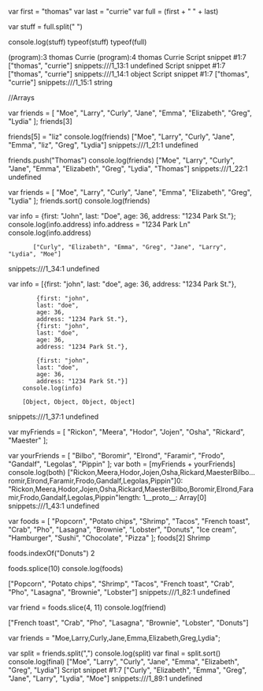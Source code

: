 var first = "thomas"
var last = "currie"
var full = (first + " " + last)

var stuff = full.split(" ")

console.log(stuff)
typeof(stuff)
typeof(full)


(program):3 thomas Currie
(program):4 thomas Currie
Script snippet #1:7 ["thomas", "currie"]
snippets:///1_13:1 undefined
Script snippet #1:7 ["thomas", "currie"]
snippets:///1_14:1 object
Script snippet #1:7 ["thomas", "currie"]
snippets:///1_15:1 string

//Arrays

var friends = [
  "Moe",
  "Larry",
  "Curly",
  "Jane",
  "Emma",
  "Elizabeth",
  "Greg",
  "Lydia"
];
friends[3]

friends[5] = "liz"
console.log(friends)
["Moe", "Larry", "Curly", "Jane", "Emma", "liz", "Greg", "Lydia"]
snippets:///1_21:1 undefined

friends.push("Thomas")
console.log(friends)
["Moe", "Larry", "Curly", "Jane", "Emma", "Elizabeth", "Greg", "Lydia", "Thomas"]
snippets:///1_22:1 undefined

var friends = [
  "Moe",
  "Larry",
  "Curly",
  "Jane",
  "Emma",
  "Elizabeth",
  "Greg",
  "Lydia"
];
friends.sort()
console.log(friends)

var info = {first: "John",
             last: "Doe",
             age: 36,
             address: "1234 Park St."};
           console.log(info.address)
           info.address = "1234 Park Ln"
           console.log(info.address)

           ["Curly", "Elizabeth", "Emma", "Greg", "Jane", "Larry", "Lydia", "Moe"]
snippets:///1_34:1 undefined


 var info = [{first: "john",
            last: "doe",
            age: 36,
            address: "1234 Park St."},

            {first: "john",
            last: "doe",
            age: 36,
            address: "1234 Park St."},
            {first: "john",
            last: "doe",
            age: 36,
            address: "1234 Park St."},
            
            {first: "john",
            last: "doe",
            age: 36,
            address: "1234 Park St."}]
        console.log(info)

        [Object, Object, Object, Object]
snippets:///1_37:1 undefined

var myFriends = [
  "Rickon",
  "Meera",
  "Hodor",
  "Jojen",
  "Osha",
  "Rickard",
  "Maester"
];

var yourFriends = [
  "Bilbo",
  "Boromir",
  "Elrond",
  "Faramir",
  "Frodo",
  "Gandalf",
  "Legolas",
  "Pippin"
];
var both = [myFriends + yourFriends]
console.log(both)
["Rickon,Meera,Hodor,Jojen,Osha,Rickard,MaesterBilbo…romir,Elrond,Faramir,Frodo,Gandalf,Legolas,Pippin"]0: "Rickon,Meera,Hodor,Jojen,Osha,Rickard,MaesterBilbo,Boromir,Elrond,Faramir,Frodo,Gandalf,Legolas,Pippin"length: 1__proto__: Array[0]
snippets:///1_43:1 undefined

var foods = [
  "Popcorn",
  "Potato chips",
  "Shrimp",
  "Tacos",
  "French toast",
  "Crab",
  "Pho",
  "Lasagna",
  "Brownie",
  "Lobster",
  "Donuts",
  "Ice cream",
  "Hamburger",
  "Sushi",
  "Chocolate",
  "Pizza"
];
foods[2]
Shrimp

foods.indexOf("Donuts")
2

foods.splice(10)
console.log(foods)

["Popcorn", "Potato chips", "Shrimp", "Tacos", "French toast", "Crab", "Pho", "Lasagna", "Brownie", "Lobster"]
snippets:///1_82:1 undefined

var friend = foods.slice(4, 11)
console.log(friend)

["French toast", "Crab", "Pho", "Lasagna", "Brownie", "Lobster", "Donuts"]

var friends = "Moe,Larry,Curly,Jane,Emma,Elizabeth,Greg,Lydia";


var split = friends.split(",")
console.log(split)
var final = split.sort()
console.log(final)
["Moe", "Larry", "Curly", "Jane", "Emma", "Elizabeth", "Greg", "Lydia"]
Script snippet #1:7 ["Curly", "Elizabeth", "Emma", "Greg", "Jane", "Larry", "Lydia", "Moe"]
snippets:///1_89:1 undefined